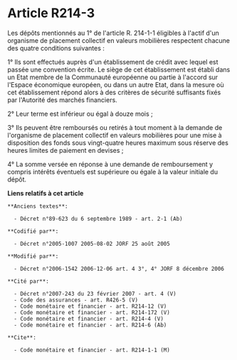 # Article R214-3

Les dépôts mentionnés au 1° de l'article R. 214-1-1 éligibles à l'actif d'un organisme de placement collectif en valeurs
mobilières respectent chacune des quatre conditions suivantes :

1° Ils sont effectués auprès d'un établissement de crédit avec lequel est passée une convention écrite. Le siège de cet
établissement est établi dans un Etat membre de la Communauté européenne ou partie à l'accord sur l'Espace économique
européen, ou dans un autre Etat, dans la mesure où cet établissement répond alors à des critères de sécurité suffisants fixés
par l'Autorité des marchés financiers.

2° Leur terme est inférieur ou égal à douze mois ;

3° Ils peuvent être remboursés ou retirés à tout moment à la demande de l'organisme de placement collectif en valeurs
mobilières pour une mise à disposition des fonds sous vingt-quatre heures maximum sous réserve des heures limites de paiement
en devises ;

4° La somme versée en réponse à une demande de remboursement y compris intérêts éventuels est supérieure ou égale à la valeur
initiale du dépôt.

**Liens relatifs à cet article**

	**Anciens textes**:

	  - Décret n°89-623 du 6 septembre 1989 - art. 2-1 (Ab)

	**Codifié par**:

	  - Décret n°2005-1007 2005-08-02 JORF 25 août 2005

	**Modifié par**:

	  - Décret n°2006-1542 2006-12-06 art. 4 3°, 4° JORF 8 décembre 2006

	**Cité par**:

	  - Décret n°2007-243 du 23 février 2007 - art. 4 (V)
	  - Code des assurances - art. R426-5 (V)
	  - Code monétaire et financier - art. R214-12 (V)
	  - Code monétaire et financier - art. R214-172 (V)
	  - Code monétaire et financier - art. R214-4 (V)
	  - Code monétaire et financier - art. R214-6 (Ab)

	**Cite**:

	  - Code monétaire et financier - art. R214-1-1 (M)
